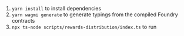 1. `yarn install` to install dependencies
1. `yarn wagmi generate` to generate typings from the compiled Foundry contracts
1. `npx ts-node scripts/rewards-distribution/index.ts` to run
